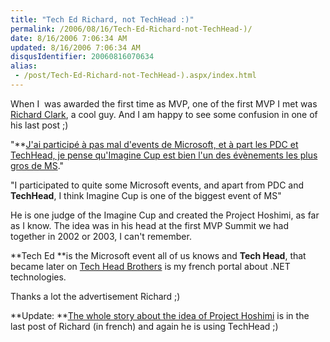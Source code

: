 ```yaml
---
title: "Tech Ed Richard, not TechHead :)"
permalink: /2006/08/16/Tech-Ed-Richard-not-TechHead-)/
date: 8/16/2006 7:06:34 AM
updated: 8/16/2006 7:06:34 AM
disqusIdentifier: 20060816070634
alias:
 - /post/Tech-Ed-Richard-not-TechHead-).aspx/index.html
---
```

When I  was awarded the first time as MVP, one of the first MVP I met was [Richard Clark](http://blogs.developpeur.org/richardc/default.aspx), a cool guy. And I am happy to see some confusion in one of his last post ;)

"**[J'ai participé à pas mal d'events de Microsoft, et à part les PDC et TechHead, je pense qu'Imagine Cup est bien l'un des évènements les plus gros de MS](http://blogs.developpeur.org/richardc/archive/2006/08/15/23072.aspx)."
<!-- more -->

"I participated to quite some Microsoft events, and apart from PDC and **TechHead**, I think Imagine Cup is one of the biggest event of MS"

He is one judge of the Imagine Cup and created the Project Hoshimi, as far as I know. The idea was in his head at the first MVP Summit we had together in 2002 or 2003, I can't remember.

**Tech Ed **is the Microsoft event all of us knows and **Tech Head**, that became later on [Tech Head Brothers](http://www.techheadbrothers.com/) is my french portal about .NET technologies.

Thanks a lot the advertisement Richard ;)

**Update: **[The whole story about the idea of Project Hoshimi](http://blogs.developpeur.org/richardc/archive/2006/08/15/23074.aspx) is in the last post of Richard (in french) and again he is using TechHead ;)
